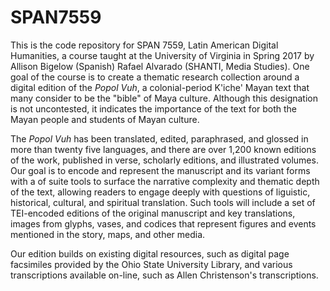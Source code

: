 # SPAN7559

This is the code repository for SPAN 7559, Latin American Digital Humanities, a course taught at the University of Virginia in Spring 2017 by Allison Bigelow (Spanish) Rafael Alvarado (SHANTI, Media Studies). One goal of the course is to create a thematic research collection around a digital edition of the _Popol Vuh_, a colonial-period K'iche' Mayan text that many consider to be the "bible" of Maya culture. Although this designation is not uncontested, it indicates the importance of the text for both the Mayan people and students of Mayan culture.

The _Popol Vuh_ has been translated, edited, paraphrased, and glossed in more than twenty five languages, and there are over 1,200 known editions of the work, published in verse, scholarly editions, and illustrated volumes. Our goal is to encode and represent the manuscript and its variant forms with a of suite tools to surface the narrative complexity and thematic depth of the text, allowing readers to engage deeply with questions of liguistic, historical, cultural, and spiritual translation. Such tools will include a set of TEI-encoded editions of the original manuscript and key translations, images from glyphs, vases, and codices that represent figures and events mentioned in the story, maps, and other media.

Our edition builds on existing digital resources, such as digital page facsimiles provided by the Ohio State University Library, and various transcriptions available on-line, such as Allen Christenson's transcriptions. 
